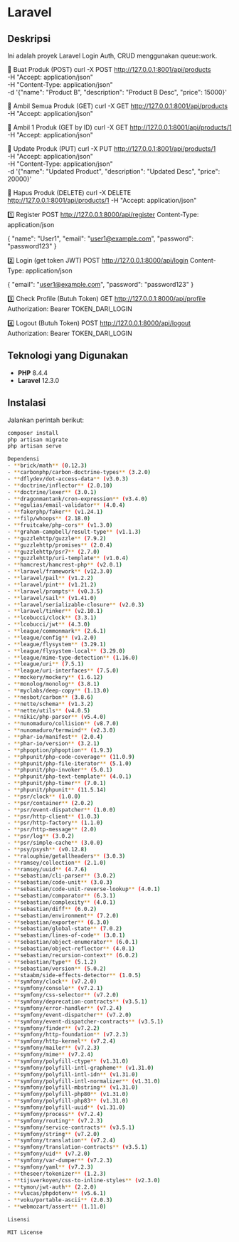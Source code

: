 # Laravel

## Deskripsi
Ini adalah proyek Laravel Login Auth, CRUD menggunakan queue:work.

🔹 Buat Produk (POST)
curl -X POST http://127.0.0.1:8001/api/products \
     -H "Accept: application/json" \
     -H "Content-Type: application/json" \
     -d '{"name": "Product B", "description": "Product B Desc", "price": 15000}'

🔹 Ambil Semua Produk (GET)
curl -X GET http://127.0.0.1:8001/api/products -H "Accept: application/json"

🔹 Ambil 1 Produk (GET by ID)
curl -X GET http://127.0.0.1:8001/api/products/1 -H "Accept: application/json"

🔹 Update Produk (PUT)
curl -X PUT http://127.0.0.1:8001/api/products/1 \
     -H "Accept: application/json" \
     -H "Content-Type: application/json" \
     -d '{"name": "Updated Product", "description": "Updated Desc", "price": 20000}'

🔹 Hapus Produk (DELETE)
curl -X DELETE http://127.0.0.1:8001/api/products/1 -H "Accept: application/json"

1️⃣ Register
POST http://127.0.0.1:8000/api/register
Content-Type: application/json

{
  "name": "User1",
  "email": "user1@example.com",
  "password": "password123"
}

2️⃣ Login (get token JWT)
POST http://127.0.0.1:8000/api/login
Content-Type: application/json

{
  "email": "user1@example.com",
  "password": "password123"
}

3️⃣ Check Profile (Butuh Token)
GET http://127.0.0.1:8000/api/profile
Authorization: Bearer TOKEN_DARI_LOGIN

4️⃣ Logout (Butuh Token)
POST http://127.0.0.1:8000/api/logout
Authorization: Bearer TOKEN_DARI_LOGIN


## Teknologi yang Digunakan
- **PHP** 8.4.4
- **Laravel** 12.3.0

## Instalasi
Jalankan perintah berikut:
```sh
composer install
php artisan migrate
php artisan serve

Dependensi
- **brick/math** (0.12.3)
- **carbonphp/carbon-doctrine-types** (3.2.0)
- **dflydev/dot-access-data** (v3.0.3)
- **doctrine/inflector** (2.0.10)
- **doctrine/lexer** (3.0.1)
- **dragonmantank/cron-expression** (v3.4.0)
- **egulias/email-validator** (4.0.4)
- **fakerphp/faker** (v1.24.1)
- **filp/whoops** (2.18.0)
- **fruitcake/php-cors** (v1.3.0)
- **graham-campbell/result-type** (v1.1.3)
- **guzzlehttp/guzzle** (7.9.2)
- **guzzlehttp/promises** (2.0.4)
- **guzzlehttp/psr7** (2.7.0)
- **guzzlehttp/uri-template** (v1.0.4)
- **hamcrest/hamcrest-php** (v2.0.1)
- **laravel/framework** (v12.3.0)
- **laravel/pail** (v1.2.2)
- **laravel/pint** (v1.21.2)
- **laravel/prompts** (v0.3.5)
- **laravel/sail** (v1.41.0)
- **laravel/serializable-closure** (v2.0.3)
- **laravel/tinker** (v2.10.1)
- **lcobucci/clock** (3.3.1)
- **lcobucci/jwt** (4.3.0)
- **league/commonmark** (2.6.1)
- **league/config** (v1.2.0)
- **league/flysystem** (3.29.1)
- **league/flysystem-local** (3.29.0)
- **league/mime-type-detection** (1.16.0)
- **league/uri** (7.5.1)
- **league/uri-interfaces** (7.5.0)
- **mockery/mockery** (1.6.12)
- **monolog/monolog** (3.8.1)
- **myclabs/deep-copy** (1.13.0)
- **nesbot/carbon** (3.8.6)
- **nette/schema** (v1.3.2)
- **nette/utils** (v4.0.5)
- **nikic/php-parser** (v5.4.0)
- **nunomaduro/collision** (v8.7.0)
- **nunomaduro/termwind** (v2.3.0)
- **phar-io/manifest** (2.0.4)
- **phar-io/version** (3.2.1)
- **phpoption/phpoption** (1.9.3)
- **phpunit/php-code-coverage** (11.0.9)
- **phpunit/php-file-iterator** (5.1.0)
- **phpunit/php-invoker** (5.0.1)
- **phpunit/php-text-template** (4.0.1)
- **phpunit/php-timer** (7.0.1)
- **phpunit/phpunit** (11.5.14)
- **psr/clock** (1.0.0)
- **psr/container** (2.0.2)
- **psr/event-dispatcher** (1.0.0)
- **psr/http-client** (1.0.3)
- **psr/http-factory** (1.1.0)
- **psr/http-message** (2.0)
- **psr/log** (3.0.2)
- **psr/simple-cache** (3.0.0)
- **psy/psysh** (v0.12.8)
- **ralouphie/getallheaders** (3.0.3)
- **ramsey/collection** (2.1.0)
- **ramsey/uuid** (4.7.6)
- **sebastian/cli-parser** (3.0.2)
- **sebastian/code-unit** (3.0.3)
- **sebastian/code-unit-reverse-lookup** (4.0.1)
- **sebastian/comparator** (6.3.1)
- **sebastian/complexity** (4.0.1)
- **sebastian/diff** (6.0.2)
- **sebastian/environment** (7.2.0)
- **sebastian/exporter** (6.3.0)
- **sebastian/global-state** (7.0.2)
- **sebastian/lines-of-code** (3.0.1)
- **sebastian/object-enumerator** (6.0.1)
- **sebastian/object-reflector** (4.0.1)
- **sebastian/recursion-context** (6.0.2)
- **sebastian/type** (5.1.2)
- **sebastian/version** (5.0.2)
- **staabm/side-effects-detector** (1.0.5)
- **symfony/clock** (v7.2.0)
- **symfony/console** (v7.2.1)
- **symfony/css-selector** (v7.2.0)
- **symfony/deprecation-contracts** (v3.5.1)
- **symfony/error-handler** (v7.2.4)
- **symfony/event-dispatcher** (v7.2.0)
- **symfony/event-dispatcher-contracts** (v3.5.1)
- **symfony/finder** (v7.2.2)
- **symfony/http-foundation** (v7.2.3)
- **symfony/http-kernel** (v7.2.4)
- **symfony/mailer** (v7.2.3)
- **symfony/mime** (v7.2.4)
- **symfony/polyfill-ctype** (v1.31.0)
- **symfony/polyfill-intl-grapheme** (v1.31.0)
- **symfony/polyfill-intl-idn** (v1.31.0)
- **symfony/polyfill-intl-normalizer** (v1.31.0)
- **symfony/polyfill-mbstring** (v1.31.0)
- **symfony/polyfill-php80** (v1.31.0)
- **symfony/polyfill-php83** (v1.31.0)
- **symfony/polyfill-uuid** (v1.31.0)
- **symfony/process** (v7.2.4)
- **symfony/routing** (v7.2.3)
- **symfony/service-contracts** (v3.5.1)
- **symfony/string** (v7.2.0)
- **symfony/translation** (v7.2.4)
- **symfony/translation-contracts** (v3.5.1)
- **symfony/uid** (v7.2.0)
- **symfony/var-dumper** (v7.2.3)
- **symfony/yaml** (v7.2.3)
- **theseer/tokenizer** (1.2.3)
- **tijsverkoyen/css-to-inline-styles** (v2.3.0)
- **tymon/jwt-auth** (2.2.0)
- **vlucas/phpdotenv** (v5.6.1)
- **voku/portable-ascii** (2.0.3)
- **webmozart/assert** (1.11.0)

Lisensi

MIT License
